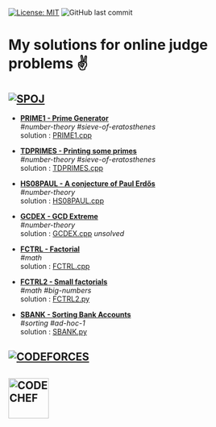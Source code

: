  [![License: MIT](https://img.shields.io/badge/License-MIT-yellow.svg)](https://opensource.org/licenses/MIT)
 ![GitHub last commit](https://img.shields.io/github/last-commit/j-tesla/online-judges)
 
# My solutions for online judge problems :v:

## [![SPOJ](https://stx1.spoj.com/gfx/2015e.png)](https://www.spoj.com/)


+ [**PRIME1  -  Prime Generator**](https://www.spoj.com/problems/PRIME1/) \
    _\#number-theory_    _\#sieve-of-eratosthenes_\
    solution : [PRIME1.cpp](spoj/PRIME1.cpp)

+ [**TDPRIMES - Printing some primes**](https://www.spoj.com/problems/TDPRIMES/) \
    _\#number-theory_     _\#sieve-of-eratosthenes_\
    solution : [TDPRIMES.cpp](spoj/TDPRIMES.cpp)

+ [**HS08PAUL - A conjecture of Paul Erdős**](https://www.spoj.com/problems/HS08PAUL/) \
    _\#number-theory_\
    solution : [HS08PAUL.cpp](spoj/HS08PAUL.cpp)

+ [**GCDEX - GCD Extreme**](https://www.spoj.com/problems/GCDEX/) \
    _\#number-theory_\
    solution : [GCDEX.cpp](spoj/GCDEX.cpp)   _unsolved_
    
+ [**FCTRL - Factorial**](https://www.spoj.com/problems/FCTRL/) \
	_\#math_\
	solution : [FCTRL.cpp](spoj/FCTRL.cpp)

+ [**FCTRL2 - Small factorials**](https://www.spoj.com/problems/FCTRL2/) \
	_\#math_	_\#big-numbers_\
	solution : [FCTRL2.py](spoj/FCTRL2.py)

+ [**SBANK - Sorting Bank Accounts**](https://www.spoj.com/problems/SBANK/) \
	_\#sorting_	_\#ad-hoc-1_\
	solution : [SBANK.py](spoj/SBANK.py)

<!--spoj end-->
    
## [![CODEFORCES](https://sta.codeforces.com/s/23672/images/codeforces-vs-coronavirus-65.png)](https://codeforces.com/)

<!--codeforces end-->

## [<img alt="CODECHEF" src="https://s3.amazonaws.com/codechef_shared/sites/all/themes/abessive/cc-logo.svg" height="80">](https://www.codechef.com/)

<!--codechef end-->
